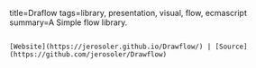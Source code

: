 title=Draflow
tags=library, presentation, visual, flow, ecmascript
summary=A Simple flow library.
~~~~~~

[Website](https://jerosoler.github.io/Drawflow/) | [Source](https://github.com/jerosoler/Drawflow)

